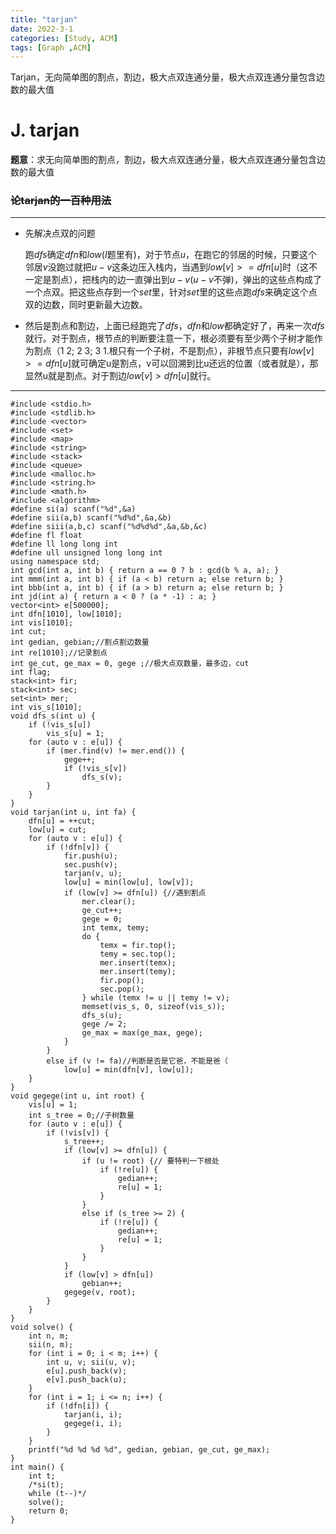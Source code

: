 ```yaml
---
title: "tarjan"
date: 2022-3-1
categories: [Study, ACM]
tags: [Graph ,ACM]
---
```


Tarjan，无向简单图的割点，割边，极大点双连通分量，极大点双连通分量包含边数的最大值

<!-- more -->

# J. tarjan

**题意**：求无向简单图的割点，割边，极大点双连通分量，极大点双连通分量包含边数的最大值

### ~~论tarjan的一百种用法~~

***

* 先解决点双的问题

  跑$dfs$确定$dfn$和$low$($I$题里有)，对于节点$u$，在跑它的邻居的时候，只要这个邻居$v$没跑过就把$u-v$这条边压入栈内，当遇到$low[v] >= dfn[u]$时（这不一定是割点），把栈内的边一直弹出到$u-v$($u-v$不弹)，弹出的这些点构成了一个点双。把这些点存到一个$set$里，针对$set$里的这些点跑$dfs$来确定这个点双的边数，同时更新最大边数。

* 然后是割点和割边，上面已经跑完了$dfs$，$dfn$和$low$都确定好了，再来一次$dfs$就行。对于割点，根节点的判断要注意一下，根必须要有至少两个子树才能作为割点（1 2; 2 3; 3 1.根只有一个子树，不是割点），非根节点只要有$low[v]>=dfn[u]$就可确定u是割点，v可以回溯到比u还远的位置（或者就是），那显然u就是割点。对于割边$low[v]>dfn[u]$就行。

***

```
#include <stdio.h>
#include <stdlib.h>
#include <vector>
#include <set>
#include <map>
#include <string>
#include <stack>
#include <queue>
#include <malloc.h>
#include <string.h>
#include <math.h>
#include <algorithm>
#define si(a) scanf("%d",&a)
#define sii(a,b) scanf("%d%d",&a,&b)
#define siii(a,b,c) scanf("%d%d%d",&a,&b,&c)
#define fl float
#define ll long long int
#define ull unsigned long long int
using namespace std;
int gcd(int a, int b) { return a == 0 ? b : gcd(b % a, a); }
int mmm(int a, int b) { if (a < b) return a; else return b; }
int bbb(int a, int b) { if (a > b) return a; else return b; }
int jd(int a) { return a < 0 ? (a * -1) : a; }
vector<int> e[500000];
int dfn[1010], low[1010];
int vis[1010];
int cut;
int gedian, gebian;//割点割边数量
int re[1010];//记录割点
int ge_cut, ge_max = 0, gege ;//极大点双数量，最多边，cut
int flag;
stack<int> fir;
stack<int> sec;
set<int> mer;
int vis_s[1010];
void dfs_s(int u) {
	if (!vis_s[u])
		vis_s[u] = 1;
	for (auto v : e[u]) {
		if (mer.find(v) != mer.end()) {
			gege++;
			if (!vis_s[v])
				dfs_s(v);
		}
	}
}
void tarjan(int u, int fa) {
	dfn[u] = ++cut;
	low[u] = cut;
	for (auto v : e[u]) {
		if (!dfn[v]) {
			fir.push(u);
			sec.push(v);
			tarjan(v, u);
			low[u] = min(low[u], low[v]);
			if (low[v] >= dfn[u]) {//遇到割点
				mer.clear();
				ge_cut++;
				gege = 0;
				int temx, temy;
				do {
					temx = fir.top();
					temy = sec.top();
					mer.insert(temx);
					mer.insert(temy);
					fir.pop();
					sec.pop();
				} while (temx != u || temy != v);
				memset(vis_s, 0, sizeof(vis_s));
				dfs_s(u);
				gege /= 2;
				ge_max = max(ge_max, gege);
			}
		}
		else if (v != fa)//判断是否是它爸，不能是爸（
			low[u] = min(dfn[v], low[u]);
	}
}
void gegege(int u, int root) {
	vis[u] = 1;
	int s_tree = 0;//子树数量
	for (auto v : e[u]) {
		if (!vis[v]) {
			s_tree++;
			if (low[v] >= dfn[u]) {
				if (u != root) {// 要特判一下根处
					if (!re[u]) {
						gedian++;
						re[u] = 1;
					}
				}
				else if (s_tree >= 2) {
					if (!re[u]) {
						gedian++;
						re[u] = 1;
					}
				}
			}
			if (low[v] > dfn[u])
				gebian++;
			gegege(v, root);
		}
	}
}
void solve() {
	int n, m;
	sii(n, m);
	for (int i = 0; i < m; i++) {
		int u, v; sii(u, v);
		e[u].push_back(v);
		e[v].push_back(u);
	}
	for (int i = 1; i <= n; i++) {
		if (!dfn[i]) {
			tarjan(i, i);
			gegege(i, i);
		}
	}
	printf("%d %d %d %d", gedian, gebian, ge_cut, ge_max);
}
int main() {
	int t;
	/*si(t);
	while (t--)*/
	solve();
	return 0;
}
```

